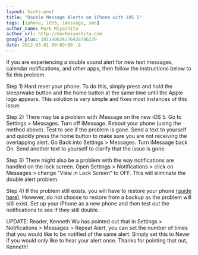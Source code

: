 ```yaml
---
layout: hints-post
title: "Double Message Alerts on iPhone with iOS 5"
tags: [iphone, iOS5, imessage, sms]
author_name: Mark Miyashita
author_url: http://markmiyashita.com
google_plus: 101180624276428786239
date: 2012-03-01 00:09:00 -8
---
```


If you are experiencing a double sound alert for new text messages, calendar notifications, and other apps, then follow the instructions below to fix this problem.

Step 1) Hard reset your phone. To do this, simply press and hold the sleep/wake button and the home button at the same time until the Apple logo appears. This solution is very simple and fixes most instances of this issue.

Step 2) There may be a problem with iMessage on the new iOS 5. Go to Settings &gt; Messages. Turn off iMessage. Reboot your phone (using the method above). Test to see if the problem is gone. Send a text to yourself and quickly press the home button to make sure you are not receiving the overlapping alert. Go Back into Settings &gt; Messages. Turn iMessage back On. Send another text to yourself to clarify that the issue is gone.

Step 3) There might also be a problem with the way notifications are handled on the lock screen. Open Settings &gt; Notifications &gt; click on Messages &gt; change "View in Lock Screen" to OFF. This will eliminate the double alert problem.

Step 4) If the problem still exists, you will have to restore your phone <a href="/how-to-restore-your-iphone-ipod-touch-or-ipad/">(guide here)</a>. However, do not choose to restore from a backup as the problem will still exist. Set up your iPhone as a new phone and then test out the notifications to see if they still double.

UPDATE: Reader, Kenneth Wu has pointed out that in Settings > Notifications > Messages > Repeat Alert, you can set the number of times that you would like to be notified of the same alert. Simply set this to Never if you would only like to hear your alert once. Thanks for pointing that out, Kenneth!